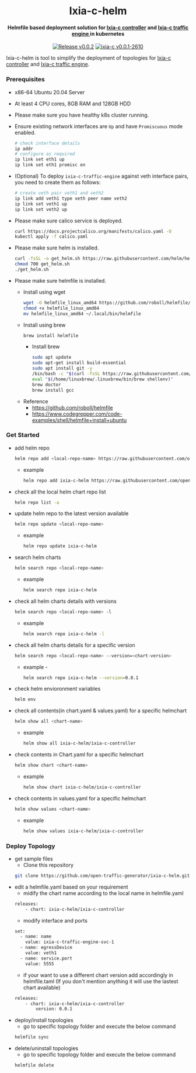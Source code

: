 <h1 align="center">
  <br>
  Ixia-c-helm
  <br>
</h1>

<h4 align="center">
  Helmfile based deployment solution for <a href="https://hub.docker.com/r/ixiacom/ixia-c-controller" target="_blank"> Ixia-c controller</a> and <a href="https://hub.docker.com/r/ixiacom/ixia-c-traffic-engine" target="_blank"> Ixia-c traffic engine </a> in kubernetes
</h4>

<p align="center">
  <a href="https://github.com/open-traffic-generator/ixia-c-helm/releases/tag/v0.0.2"><img alt="Release v0.0.2" src="https://img.shields.io/badge/release-v0.0.2-brightgreen"></a>
  <a href="https://github.com/open-traffic-generator/ixia-c/releases/tag/v0.0.1-2610"><img alt="ixia-c v0.0.1-2610" src="https://img.shields.io/badge/ixia--c-v0.0.1--2610-brightgreen"></a>
</p


Ixia-c-helm is tool to simplify the deployment of topologies for [Ixia-c controller](https://hub.docker.com/r/ixiacom/ixia-c-controller) and [Ixia-c traffic engine](https://hub.docker.com/r/ixiacom/ixia-c-traffic-engine).

### Prerequisites

- x86-64 Ubuntu 20.04 Server
- At least 4 CPU cores, 8GB RAM and 128GB HDD
- Please make sure you have healthy k8s cluster running.
- Ensure existing network interfaces are `Up` and have `Promiscuous` mode enabled.

   ```sh
   # check interface details
   ip addr
   # configure as required
   ip link set eth1 up
   ip link set eth1 promisc on
   ```
- (Optional) To deploy `ixia-c-traffic-engine` against veth interface pairs, you need to create them as follows:

   ```sh
   # create veth pair veth1 and veth2
   ip link add veth1 type veth peer name veth2
   ip link set veth1 up
   ip link set veth2 up
- Please make sure calico service is deployed.
    ```sh
    curl https://docs.projectcalico.org/manifests/calico.yaml -O
    kubectl apply -f calico.yaml
    ```
- Please make sure helm is installed.
    ```sh
    curl -fsSL -o get_helm.sh https://raw.githubusercontent.com/helm/helm/main/scripts/get-helm-3
    chmod 700 get_helm.sh
    ./get_helm.sh
    ```
- Please make sure helmfile is installed.
    - Install using wget 
        ```sh
        wget -O helmfile_linux_amd64 https://github.com/roboll/helmfile/releases/download/v0.135.0/helmfile_linux_amd64
        chmod +x helmfile_linux_amd64
        mv helmfile_linux_amd64 ~/.local/bin/helmfile
        ```
    - Install using brew
        ```sh
        brew install helmfile
        ```
        - Install brew
            ```sh
            sudo apt update
            sudo apt-get install build-essential
            sudo apt install git -y
            /bin/bash -c "$(curl -fsSL https://raw.githubusercontent.com/Homebrew/install/HEAD/install.sh)"
            eval "$(/home/linuxbrew/.linuxbrew/bin/brew shellenv)"
            brew doctor
            brew install gcc
            ```
    - Reference
        - https://github.com/roboll/helmfile
        - https://www.codegrepper.com/code-examples/shell/helmfile+install+ubuntu


### Get Started

- add helm repo 
  ```sh
  helm repo add <local-repo-name> https://raw.githubusercontent.com/open-traffic-generator/ixia-c-helm/main/index.yaml
  ```
  - example
    ```sh
    helm repo add ixia-c-helm https://raw.githubusercontent.com/open-traffic-generator/ixia-c-helm/main/index.yaml
    ```

- check all the local helm chart repo list 
  ```sh
  helm repo list -a
  ```
- update helm repo to the latest version available
  ```sh
  helm repo update <local-repo-name>
  ```
  - example
    ```sh
    helm repo update ixia-c-helm 
    ```
- search helm charts 
    ```sh 
    helm search repo <local-repo-name>
    ```
    - example
        ```sh
        helm search repo ixia-c-helm 
        ```

- check all helm charts details with versions
    ```sh 
    helm search repo <local-repo-name> -l
    ```
    - example
        ```sh
        helm search repo ixia-c-helm -l
        ```

- check all helm charts details for a specific version
    ```sh 
    helm search repo <local-repo-name> --version=<chart-version>
    ```
    - example -
        ```sh
        helm search repo ixia-c-helm --version=0.0.1
        ```

- check helm envioronment variables
    ```sh 
    helm env 
    ```
- check all contents(in chart.yaml & values.yaml) for a specific helmchart
    ```sh 
    helm show all <chart-name>
    ```
    - example
        ```sh
        helm show all ixia-c-helm/ixia-c-controller 
        ```

- check contents in Chart.yaml for a specific helmchart
    ```sh 
    helm show chart <chart-name>
    ```
    - example
        ```sh
        helm show chart ixia-c-helm/ixia-c-controller 
        ```

- check contents in values.yaml for a specific helmchart
    ```sh 
    helm show values <chart-name>
    ```
    - example
        ```sh
        helm show values ixia-c-helm/ixia-c-controller 
        ```

### Deploy Topology
- get sample files
    - Clone this repository
  ```sh
  git clone https://github.com/open-traffic-generator/ixia-c-helm.git && cd ixia-c-helm/helmfile-samples
  ```
- edit a helmfile.yaml based on your requirement 
    - midify the chart name according to the local name in helmfile.yaml
    ```sh 
    releases:
        - chart: ixia-c-helm/ixia-c-controller 
    ```
    - modify interface and ports 
    ```sh 
    set:
      - name: name
        value: ixia-c-traffic-engine-svc-1
      - name: egressDevice
        value: veth1
      - name: service.port
        value: 5555
    ```
    - if your want to use a different chart version add accordingly in helmfile.taml (If you don't mention anything it will use the lastest chart available)
    ```sh 
    releases:
        - chart: ixia-c-helm/ixia-c-controller 
            version: 0.0.1
    ```
- deploy/install topologies
    - go to specific topology folder and execute the below command
    ```sh
    helmfile sync
    ```
- delete/uninstall topologies
    - go to specific topology folder and execute the below command
    ```sh
    helmfile delete
    ```




        